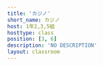 ```yaml
---
title: 'カジノ'
short_name: カジノ
host: 1年2,3,5組
hosttype: class
position: [3, 6]
description: 'NO DESCRIPTION'
layout: classroom
---
```

